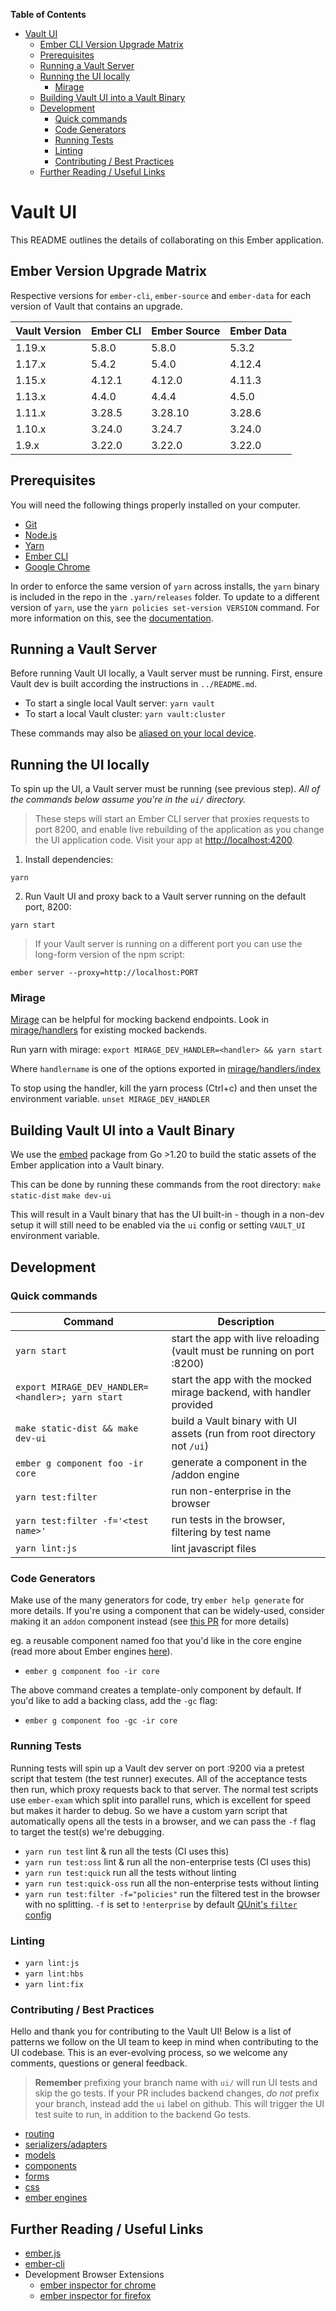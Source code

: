 **Table of Contents**

<!-- START doctoc generated TOC please keep comment here to allow auto update -->
<!-- DON'T EDIT THIS SECTION, INSTEAD RE-RUN doctoc TO UPDATE -->

- [Vault UI](#vault-ui)
  - [Ember CLI Version Upgrade Matrix](#ember-cli-version-upgrade-matrix)
  - [Prerequisites](#prerequisites)
  - [Running a Vault Server](#running-a-vault-server)
  - [Running the UI locally](#running-the-ui-locally)
    - [Mirage](#mirage)
  - [Building Vault UI into a Vault Binary](#building-vault-ui-into-a-vault-binary)
  - [Development](#development)
    - [Quick commands](#quick-commands)
    - [Code Generators](#code-generators)
    - [Running Tests](#running-tests)
    - [Linting](#linting)
    - [Contributing / Best Practices](#contributing--best-practices)
  - [Further Reading / Useful Links](#further-reading--useful-links)

<!-- END doctoc generated TOC please keep comment here to allow auto update -->

# Vault UI

This README outlines the details of collaborating on this Ember application.

## Ember Version Upgrade Matrix

Respective versions for `ember-cli`, `ember-source` and `ember-data` for each version of Vault that contains an upgrade.

| Vault Version | Ember CLI | Ember Source | Ember Data |
| ------------- | --------- | ------------ | ---------- |
| 1.19.x        | 5.8.0     | 5.8.0        | 5.3.2      |
| 1.17.x        | 5.4.2     | 5.4.0        | 4.12.4     |
| 1.15.x        | 4.12.1    | 4.12.0       | 4.11.3     |
| 1.13.x        | 4.4.0     | 4.4.4        | 4.5.0      |
| 1.11.x        | 3.28.5    | 3.28.10      | 3.28.6     |
| 1.10.x        | 3.24.0    | 3.24.7       | 3.24.0     |
| 1.9.x         | 3.22.0    | 3.22.0       | 3.22.0     |

## Prerequisites

You will need the following things properly installed on your computer.

- [Git](https://git-scm.com/)
- [Node.js](https://nodejs.org/)
- [Yarn](https://yarnpkg.com/)
- [Ember CLI](https://cli.emberjs.com/release/)
- [Google Chrome](https://google.com/chrome/)

In order to enforce the same version of `yarn` across installs, the `yarn` binary is included in the repo
in the `.yarn/releases` folder. To update to a different version of `yarn`, use the `yarn policies set-version VERSION` command. For more information on this, see the [documentation](https://yarnpkg.com/en/docs/cli/policies).

## Running a Vault Server

Before running Vault UI locally, a Vault server must be running. First, ensure
Vault dev is built according the instructions in `../README.md`.

- To start a single local Vault server: `yarn vault`
- To start a local Vault cluster: `yarn vault:cluster`

These commands may also be [aliased on your local device](https://github.com/hashicorp/vault-tools/blob/master/users/noelle/vault_aliases).

## Running the UI locally

To spin up the UI, a Vault server must be running (see previous step).
_All of the commands below assume you're in the `ui/` directory._

> These steps will start an Ember CLI server that proxies requests to port 8200,
> and enable live rebuilding of the application as you change the UI application code.
> Visit your app at [http://localhost:4200](http://localhost:4200).

1. Install dependencies:

`yarn`

2. Run Vault UI and proxy back to a Vault server running on the default port, 8200:

`yarn start`

> If your Vault server is running on a different port you can use the
> long-form version of the npm script:

`ember server --proxy=http://localhost:PORT`

### Mirage

[Mirage](https://miragejs.com/docs/getting-started/introduction/) can be helpful for mocking backend endpoints.
Look in [mirage/handlers](mirage/handlers/) for existing mocked backends.

Run yarn with mirage: `export MIRAGE_DEV_HANDLER=<handler> && yarn start`

Where `handlername` is one of the options exported in [mirage/handlers/index](mirage/handlers/index.js)

To stop using the handler, kill the yarn process (Ctrl+c) and then unset the environment variable.
`unset MIRAGE_DEV_HANDLER`

## Building Vault UI into a Vault Binary

We use the [embed](https://golang.org/pkg/embed/) package from Go >1.20 to build
the static assets of the Ember application into a Vault binary.

This can be done by running these commands from the root directory:
`make static-dist`
`make dev-ui`

This will result in a Vault binary that has the UI built-in - though in
a non-dev setup it will still need to be enabled via the `ui` config or
setting `VAULT_UI` environment variable.

## Development

### Quick commands

| Command                                           | Description                                                             |
| ------------------------------------------------- | ----------------------------------------------------------------------- |
| `yarn start`                                      | start the app with live reloading (vault must be running on port :8200) |
| `export MIRAGE_DEV_HANDLER=<handler>; yarn start` | start the app with the mocked mirage backend, with handler provided     |
| `make static-dist && make dev-ui`                 | build a Vault binary with UI assets (run from root directory not `/ui`) |
| `ember g component foo -ir core`                  | generate a component in the /addon engine                               |
| `yarn test:filter`                                | run non-enterprise in the browser                                       |
| `yarn test:filter -f='<test name>'`               | run tests in the browser, filtering by test name                        |
| `yarn lint:js`                                    | lint javascript files                                                   |

### Code Generators

Make use of the many generators for code, try `ember help generate` for more details. If you're using a component that can be widely-used, consider making it an `addon` component instead (see [this PR](https://github.com/hashicorp/vault/pull/6629) for more details)

eg. a reusable component named foo that you'd like in the core engine (read more about Ember engines [here](https://ember-engines.com/docs)).

- `ember g component foo -ir core`

The above command creates a template-only component by default. If you'd like to add a backing class, add the `-gc` flag:

- `ember g component foo -gc -ir core`

### Running Tests

Running tests will spin up a Vault dev server on port :9200 via a pretest script that testem (the test runner) executes. All of the acceptance tests then run, which proxy requests back to that server. The normal test scripts use `ember-exam` which split into parallel runs, which is excellent for speed but makes it harder to debug. So we have a custom yarn script that automatically opens all the tests in a browser, and we can pass the `-f` flag to target the test(s) we're debugging.

- `yarn run test` lint & run all the tests (CI uses this)
- `yarn run test:oss` lint & run all the non-enterprise tests (CI uses this)
- `yarn run test:quick` run all the tests without linting
- `yarn run test:quick-oss` run all the non-enterprise tests without linting
- `yarn run test:filter -f="policies"` run the filtered test in the browser with no splitting. `-f` is set to `!enterprise` by default
  [QUnit's `filter` config](https://api.qunitjs.com/config/QUnit.config#qunitconfigfilter-string--default-undefined)

### Linting

- `yarn lint:js`
- `yarn lint:hbs`
- `yarn lint:fix`

### Contributing / Best Practices

Hello and thank you for contributing to the Vault UI! Below is a list of patterns we follow on the UI team to keep in mind when contributing to the UI codebase. This is an ever-evolving process, so we welcome any comments, questions or general feedback.

> **Remember** prefixing your branch name with `ui/` will run UI tests and skip the go tests. If your PR includes backend changes, _do not_ prefix your branch, instead add the `ui` label on github. This will trigger the UI test suite to run, in addition to the backend Go tests.

- [routing](docs/routing.md)
- [serializers/adapters](docs/serializers-adapters.md)
- [models](docs/models.md)
- [components](docs/components.md)
- [forms](docs/forms.md)
- [css](docs/css.md)
- [ember engines](docs/engines.md)

## Further Reading / Useful Links

- [ember.js](https://emberjs.com/)
- [ember-cli](https://cli.emberjs.com/release/)
- Development Browser Extensions
  - [ember inspector for chrome](https://chrome.google.com/webstore/detail/ember-inspector/bmdblncegkenkacieihfhpjfppoconhi)
  - [ember inspector for firefox](https://addons.mozilla.org/en-US/firefox/addon/ember-inspector/)
